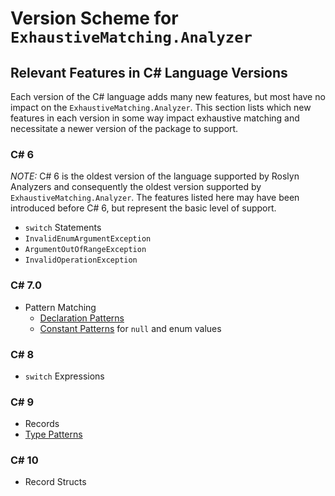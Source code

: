 # Version Scheme for `ExhaustiveMatching.Analyzer`

## Relevant Features in C# Language Versions

Each version of the C# language adds many new features, but most have no impact
on the `ExhaustiveMatching.Analyzer`. This section lists which new features in
each version in some way impact exhaustive matching and necessitate a newer
version of the package to support.

### C# 6

*NOTE:* C# 6 is the oldest version of the language supported by Roslyn Analyzers and consequently the oldest version supported by `ExhaustiveMatching.Analyzer`. The features listed here may have been introduced before C# 6, but represent the basic level of support.

* `switch` Statements
* `InvalidEnumArgumentException`
* `ArgumentOutOfRangeException`
* `InvalidOperationException`

### C# 7.0

* Pattern Matching
  * [Declaration Patterns](https://docs.microsoft.com/en-us/dotnet/csharp/language-reference/operators/patterns#declaration-and-type-patterns)
  * [Constant Patterns](https://docs.microsoft.com/en-us/dotnet/csharp/language-reference/operators/patterns#constant-pattern) for `null` and enum values

### C# 8

* `switch` Expressions

### C# 9

* Records
* [Type Patterns](https://docs.microsoft.com/en-us/dotnet/csharp/language-reference/operators/patterns#declaration-and-type-patterns)

### C# 10

* Record Structs
